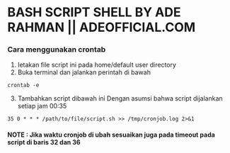 # BASH SCRIPT SHELL BY ADE RAHMAN || ADEOFFICIAL.COM 

### Cara menggunakan crontab 
1. letakan file script ini pada home/default user directory
2. Buka terminal dan jalankan perintah di bawah
```
crontab -e
```
3. Tambahkan script dibawah ini Dengan asumsi bahwa script dijalankan setiap jam 00:35
```
35 0 * * * /path/to/file/script.sh >> /tmp/cronjob.log 2>&1
```

#### NOTE : Jika waktu cronjob di ubah sesuaikan juga pada timeout pada script di baris 32 dan 36
